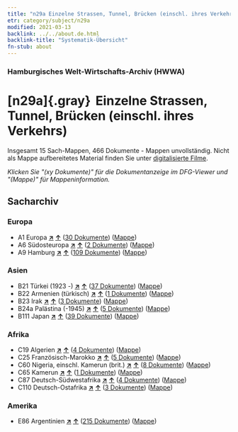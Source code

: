```yaml
---
title: "n29a Einzelne Strassen, Tunnel, Brücken (einschl. ihres Verkehrs)"
etr: category/subject/n29a
modified: 2021-03-13
backlink: ../../about.de.html
backlink-title: "Systematik-Übersicht"
fn-stub: about
---
```


### Hamburgisches Welt-Wirtschafts-Archiv (HWWA)
# [n29a]{.gray}&#8201; Einzelne Strassen, Tunnel, Brücken (einschl. ihres Verkehrs)&#160; 




Insgesamt 15 Sach-Mappen, 466 Dokumente - Mappen unvollständig.
Nicht als Mappe aufbereitetes Material finden Sie unter [digitalisierte Filme](/film/h1_sh).

_Klicken Sie "(xy Dokumente)" für die Dokumentanzeige im DFG-Viewer und "(Mappe)" für Mappeninformation._

## Sacharchiv




### Europa

- A1 Europa [**&nearr;**](../../../geo/i/140892/about.de.html "Europa (alle Mappen)") [**&uarr;**](../../../geo/about.de.html#A1 "Ländersystematik") (<a href="https://pm20.zbw.eu/dfgview/sh/140892,145529" title="über: Europa : Einzelne Strassen, Tunnel, Brücken (einschl. ihres Verkehrs)" target="_blank">30 Dokumente</a>) ([Mappe](http://purl.org/pressemappe20/folder/sh/140892,145529))
- A6 Südosteuropa [**&nearr;**](../../../geo/i/140900/about.de.html "Südosteuropa (alle Mappen)") [**&uarr;**](../../../geo/about.de.html#A6 "Ländersystematik") (<a href="https://pm20.zbw.eu/dfgview/sh/140900,145529" title="über: Südosteuropa : Einzelne Strassen, Tunnel, Brücken (einschl. ihres Verkehrs)" target="_blank">2 Dokumente</a>) ([Mappe](http://purl.org/pressemappe20/folder/sh/140900,145529))
- A9 Hamburg [**&nearr;**](../../../geo/i/140905/about.de.html "Hamburg (alle Mappen)") [**&uarr;**](../../../geo/about.de.html#A9 "Ländersystematik") (<a href="https://pm20.zbw.eu/dfgview/sh/140905,145529" title="über: Hamburg : Einzelne Strassen, Tunnel, Brücken (einschl. ihres Verkehrs)" target="_blank">109 Dokumente</a>) ([Mappe](http://purl.org/pressemappe20/folder/sh/140905,145529))

### Asien

- B21 Türkei (1923 -) [**&nearr;**](../../../geo/i/141111/about.de.html "Türkei (1923 -) (alle Mappen)") [**&uarr;**](../../../geo/about.de.html#B21 "Ländersystematik") (<a href="https://pm20.zbw.eu/dfgview/sh/141111,145529" title="über: Türkei (1923 -) : Einzelne Strassen, Tunnel, Brücken (einschl. ihres Verkehrs)" target="_blank">37 Dokumente</a>) ([Mappe](http://purl.org/pressemappe20/folder/sh/141111,145529))
- B22 Armenien (türkisch) [**&nearr;**](../../../geo/i/141112/about.de.html "Armenien (türkisch) (alle Mappen)") [**&uarr;**](../../../geo/about.de.html#B22 "Ländersystematik") (<a href="https://pm20.zbw.eu/dfgview/sh/141112,145529" title="über: Armenien (türkisch) : Einzelne Strassen, Tunnel, Brücken (einschl. ihres Verkehrs)" target="_blank">1 Dokumente</a>) ([Mappe](http://purl.org/pressemappe20/folder/sh/141112,145529))
- B23 Irak [**&nearr;**](../../../geo/i/141113/about.de.html "Irak (alle Mappen)") [**&uarr;**](../../../geo/about.de.html#B23 "Ländersystematik") (<a href="https://pm20.zbw.eu/dfgview/sh/141113,145529" title="über: Irak : Einzelne Strassen, Tunnel, Brücken (einschl. ihres Verkehrs)" target="_blank">3 Dokumente</a>) ([Mappe](http://purl.org/pressemappe20/folder/sh/141113,145529))
- B24a Palästina (-1945) [**&nearr;**](../../../geo/i/141115/about.de.html "Palästina (-1945) (alle Mappen)") [**&uarr;**](../../../geo/about.de.html#B24a "Ländersystematik") (<a href="https://pm20.zbw.eu/dfgview/sh/141115,145529" title="über: Palästina (-1945) : Einzelne Strassen, Tunnel, Brücken (einschl. ihres Verkehrs)" target="_blank">5 Dokumente</a>) ([Mappe](http://purl.org/pressemappe20/folder/sh/141115,145529))
- B111 Japan [**&nearr;**](../../../geo/i/141272/about.de.html "Japan (alle Mappen)") [**&uarr;**](../../../geo/about.de.html#B111 "Ländersystematik") (<a href="https://pm20.zbw.eu/dfgview/sh/141272,145529" title="über: Japan : Einzelne Strassen, Tunnel, Brücken (einschl. ihres Verkehrs)" target="_blank">39 Dokumente</a>) ([Mappe](http://purl.org/pressemappe20/folder/sh/141272,145529))

### Afrika

- C19 Algerien [**&nearr;**](../../../geo/i/141354/about.de.html "Algerien (alle Mappen)") [**&uarr;**](../../../geo/about.de.html#C19 "Ländersystematik") (<a href="https://pm20.zbw.eu/dfgview/sh/141354,145529" title="über: Algerien : Einzelne Strassen, Tunnel, Brücken (einschl. ihres Verkehrs)" target="_blank">4 Dokumente</a>) ([Mappe](http://purl.org/pressemappe20/folder/sh/141354,145529))
- C25 Französisch-Marokko [**&nearr;**](../../../geo/i/141358/about.de.html "Französisch-Marokko (alle Mappen)") [**&uarr;**](../../../geo/about.de.html#C25 "Ländersystematik") (<a href="https://pm20.zbw.eu/dfgview/sh/141358,145529" title="über: Französisch-Marokko : Einzelne Strassen, Tunnel, Brücken (einschl. ihres Verkehrs)" target="_blank">5 Dokumente</a>) ([Mappe](http://purl.org/pressemappe20/folder/sh/141358,145529))
- C60 Nigeria, einschl. Kamerun (brit.) [**&nearr;**](../../../geo/i/141409/about.de.html "Nigeria, einschl. Kamerun (brit.) (alle Mappen)") [**&uarr;**](../../../geo/about.de.html#C60 "Ländersystematik") (<a href="https://pm20.zbw.eu/dfgview/sh/141409,145529" title="über: Nigeria, einschl. Kamerun (brit.) : Einzelne Strassen, Tunnel, Brücken (einschl. ihres Verkehrs)" target="_blank">8 Dokumente</a>) ([Mappe](http://purl.org/pressemappe20/folder/sh/141409,145529))
- C65 Kamerun [**&nearr;**](../../../geo/i/141410/about.de.html "Kamerun (alle Mappen)") [**&uarr;**](../../../geo/about.de.html#C65 "Ländersystematik") (<a href="https://pm20.zbw.eu/dfgview/sh/141410,145529" title="über: Kamerun : Einzelne Strassen, Tunnel, Brücken (einschl. ihres Verkehrs)" target="_blank">1 Dokumente</a>) ([Mappe](http://purl.org/pressemappe20/folder/sh/141410,145529))
- C87 Deutsch-Südwestafrika [**&nearr;**](../../../geo/i/141450/about.de.html "Deutsch-Südwestafrika (alle Mappen)") [**&uarr;**](../../../geo/about.de.html#C87 "Ländersystematik") (<a href="https://pm20.zbw.eu/dfgview/sh/141450,145529" title="über: Deutsch-Südwestafrika : Einzelne Strassen, Tunnel, Brücken (einschl. ihres Verkehrs)" target="_blank">4 Dokumente</a>) ([Mappe](http://purl.org/pressemappe20/folder/sh/141450,145529))
- C110 Deutsch-Ostafrika [**&nearr;**](../../../geo/i/141471/about.de.html "Deutsch-Ostafrika (alle Mappen)") [**&uarr;**](../../../geo/about.de.html#C110 "Ländersystematik") (<a href="https://pm20.zbw.eu/dfgview/sh/141471,145529" title="über: Deutsch-Ostafrika : Einzelne Strassen, Tunnel, Brücken (einschl. ihres Verkehrs)" target="_blank">3 Dokumente</a>) ([Mappe](http://purl.org/pressemappe20/folder/sh/141471,145529))

### Amerika

- E86 Argentinien [**&nearr;**](../../../geo/i/141692/about.de.html "Argentinien (alle Mappen)") [**&uarr;**](../../../geo/about.de.html#E86 "Ländersystematik") (<a href="https://pm20.zbw.eu/dfgview/sh/141692,145529" title="über: Argentinien : Einzelne Strassen, Tunnel, Brücken (einschl. ihres Verkehrs)" target="_blank">215 Dokumente</a>) ([Mappe](http://purl.org/pressemappe20/folder/sh/141692,145529))



